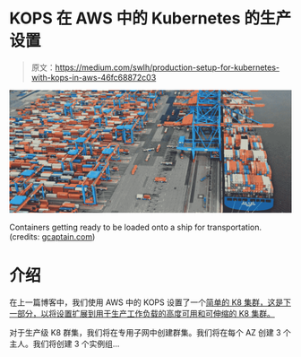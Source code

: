 # KOPS 在 AWS 中的 Kubernetes 的生产设置

> 原文：<https://medium.com/swlh/production-setup-for-kubernetes-with-kops-in-aws-46fc68872c03>

![](img/be407c37016521825ac00292a6f7760b.png)

Containers getting ready to be loaded onto a ship for transportation. (credits: [gcaptain.com](https://gcaptain.com/13000-containership-hyundai/))

# 介绍

在上一篇博客中，我们使用 AWS 中的 KOPS 设置了一个[简单的 K8 集群，这是下一部分，以将设置扩展到用于生产工作负载的高度可用和可伸缩的 K8 集群。](/@naikaa/kubernetes-with-kops-7d5b3378ca7a)

对于生产级 K8 群集，我们将在专用子网中创建群集。我们将在每个 AZ 创建 3 个主人。我们将创建 3 个实例组…